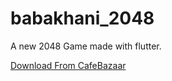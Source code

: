 # babakhani_2048

A new 2048 Game made with flutter.

[Download From CafeBazaar](https://cafebazaar.ir/app/ir.rezababakhani.play20480)
